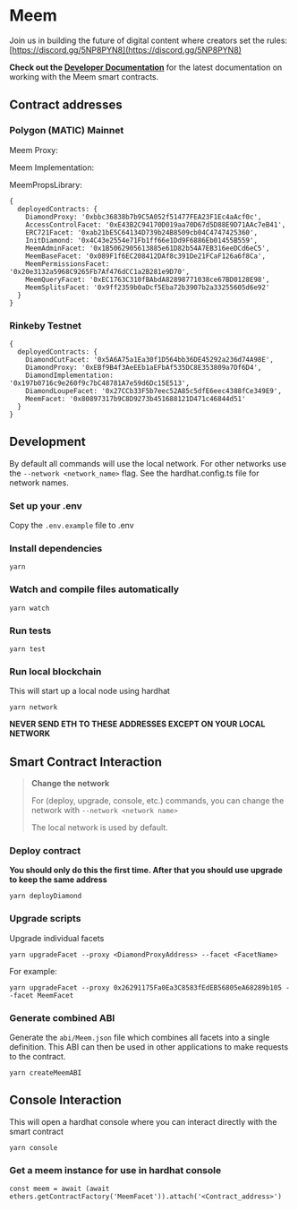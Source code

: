 # Meem

Join us in building the future of digital content where creators set the rules: [https://discord.gg/5NP8PYN8](https://discord.gg/5NP8PYN8)

**Check out the [Developer Documentation](https://developer.meem.wtf/)** for the latest documentation on working with the Meem smart contracts.

## Contract addresses

### Polygon (MATIC) Mainnet

Meem Proxy: [](https://polygonscan.com/address/)

Meem Implementation: [](https://polygonscan.com/address/)

MeemPropsLibrary: [](https://polygonscan.com/address/)

```
{
  deployedContracts: {
    DiamondProxy: '0xbbc36838b7b9C5A052f51477FEA23F1Ec4aAcf0c',
    AccessControlFacet: '0xE43B2C94170D019aa70D67d5D88E9D71AAc7eB41',
    ERC721Facet: '0xab21bE5C64134D739b24B8509cb04C4747425360',
    InitDiamond: '0x4C43e2554e71Fb1ff66e1Dd9F6886Eb01455B559',
    MeemAdminFacet: '0x1B5062905613885e61D82b54A7EB316eeDCd6eC5',
    MeemBaseFacet: '0x089F1f6EC208412DAf8c391De21FCaF126a6f8Ca',
    MeemPermissionsFacet: '0x20e3132a5968C9265Fb7Af476dCC1a2B281e9D70',
    MeemQueryFacet: '0xEC1763C310fBAbdA82898771038ce67BD0128E98',
    MeemSplitsFacet: '0x9ff2359b0aDcf5Eba72b3907b2a33255605d6e92'
  }
}
```


### Rinkeby Testnet

```
{
  deployedContracts: {
    DiamondCutFacet: '0x5A6A75a1Ea30f1D564bb36DE45292a236d74A98E',
    DiamondProxy: '0xEBf9B4f3AeEEb1aEFbAf535DC8E353809a7Df6D4',
    DiamondImplementation: '0x197b0716c9e260f9c7bC48781A7e59d6Dc15E513',
    DiamondLoupeFacet: '0x27CCb33F5b7eec52A85c5dfE6eec4388fCe349E9',
    MeemFacet: '0x80897317b9C8D9273b451688121D471c46844d51'
  }
}
```

## Development

By default all commands will use the local network. For other networks use the ```--network <network_name>``` flag. See the hardhat.config.ts file for network names.

### Set up your .env

Copy the `.env.example` file to .env

### Install dependencies

```yarn```

### Watch and compile files automatically

```yarn watch```

### Run tests

```yarn test```

### Run local blockchain

This will start up a local node using hardhat

```yarn network```

**NEVER SEND ETH TO THESE ADDRESSES EXCEPT ON YOUR LOCAL NETWORK**

## Smart Contract Interaction

> **Change the network**
>
> For (deploy, upgrade, console, etc.) commands, you can change the network with `--network <network name>`
>
> The local network is used by default.

### Deploy contract

**You should only do this the first time. After that you should use upgrade to keep the same address**

`yarn deployDiamond`

### Upgrade scripts

Upgrade individual facets

`yarn upgradeFacet --proxy <DiamondProxyAddress> --facet <FacetName>`

For example:

`yarn upgradeFacet --proxy 0x26291175Fa0Ea3C8583fEdEB56805eA68289b105 --facet MeemFacet`

### Generate combined ABI

Generate the `abi/Meem.json` file which combines all facets into a single definition. This ABI can then be used in other applications to make requests to the contract.

`yarn createMeemABI`

## Console Interaction

This will open a hardhat console where you can interact directly with the smart contract

```yarn console```

### Get a meem instance for use in hardhat console

```
const meem = await (await ethers.getContractFactory('MeemFacet')).attach('<Contract_address>')
```
